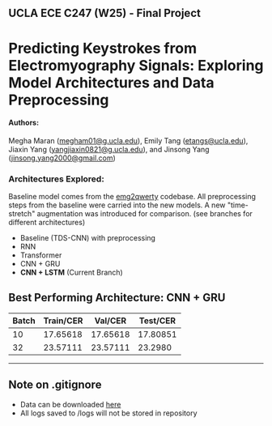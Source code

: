 ## UCLA ECE C247 (W25) - Final Project
# Predicting Keystrokes from Electromyography Signals: Exploring Model Architectures and Data Preprocessing
#### Authors:
Megha Maran (megham01@g.ucla.edu), Emily Tang (etangs@ucla.edu), Jiaxin Yang (yangjiaxin0821@g.ucla.edu), and Jinsong Yang (jinsong.yang2000@gmail.com)


### Architectures Explored:
Baseline model comes from the [emg2qwerty](https://github.com/joe-lin-tech/emg2qwerty/tree/main) codebase. All preprocessing steps from the baseline were carried into the new models. A new "time-stretch" augmentation was introduced for comparison. (see branches for different architectures)
- Baseline (TDS-CNN) with preprocessing
- RNN
- Transformer
- CNN + GRU
- **CNN + LSTM** (Current Branch)

## Best Performing Architecture: CNN + GRU
|Batch|Train/CER|Val/CER|Test/CER|
|----------|-----------|-----------|-----------|
| 10 | 17.65618  | 17.65618  | 17.80851  |
| 32 | 23.57111  | 23.57111  | 23.2980   |
---

## Note on .gitignore
- Data can be downloaded [here](https://ucla.app.box.com/s/e54bnjvy6hl33ao3jhvz7711q5iwkws5)
- All logs saved to /logs will not be stored in repository
